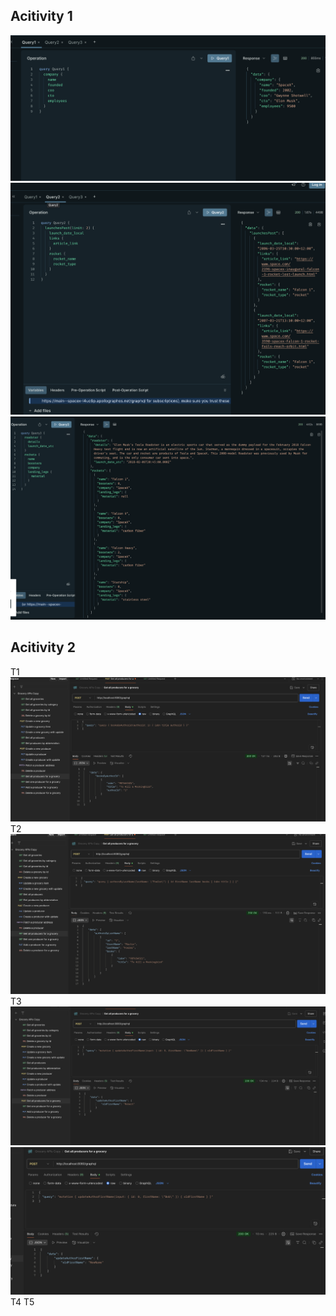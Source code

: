 ## Acitivity 1

![alt text](image.png)
![alt text](image-1.png)
![alt text](image-2.png)

## Acitivity 2

T1 ![alt text](image-3.png)
T2 ![alt text](image-4.png)
T3 ![alt text](image-5.png)![alt text](image-6.png)
T4
T5
